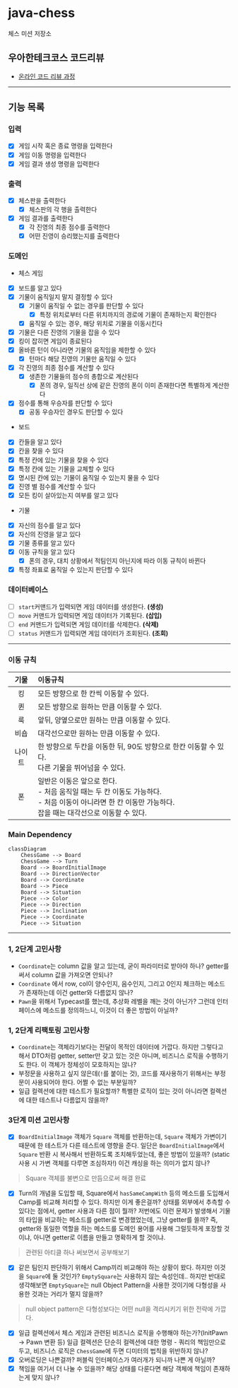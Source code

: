 # java-chess

체스 미션 저장소

## 우아한테크코스 코드리뷰

- [온라인 코드 리뷰 과정](https://github.com/woowacourse/woowacourse-docs/blob/master/maincourse/README.md)

---
## 기능 목록

### 입력
- [x] 게임 시작 혹은 종료 명령을 입력한다
- [x] 게임 이동 명령을 입력한다
- [x] 게임 결과 생성 명령을 입력한다

### 출력
- [x] 체스판을 출력한다
  - [x] 체스판의 각 행을 출력한다
- [x] 게임 결과를 출력한다
  - [x] 각 진영의 최종 점수를 출력한다
  - [x] 어떤 진영이 승리했는지를 출력한다

### 도메인

- 체스 게임
- [x] 보드를 알고 있다
- [x] 기물이 움직일지 말지 결정할 수 있다
  - [x] 기물이 움직일 수 없는 경우를 판단할 수 있다
    - [x] 특정 위치로부터 다른 위치까지의 경로에 기물이 존재하는지 확인한다
  - [x] 움직일 수 있는 경우, 해당 위치로 기물을 이동시킨다
- [x] 기물은 다른 진영의 기물을 잡을 수 있다
- [x] 킹이 잡히면 게임이 종료된다
- [x] 올바른 턴이 아니라면 기물의 움직임을 제한할 수 있다
  - [x] 턴마다 해당 진영의 기물만 움직일 수 있다
- [x] 각 진영의 최종 점수를 계산할 수 있다
  - [x] 생존한 기물들의 점수의 총합으로 계산된다
    - [x] 폰의 경우, 일직선 상에 같은 진영의 폰이 이미 존재한다면 특별하게 계산한다
- [x] 점수를 통해 우승자를 판단할 수 있다
  - [x] 공동 우승자인 경우도 판단할 수 있다

 - 보드
- [x] 칸들을 알고 있다
- [x] 칸을 찾을 수 있다
- [x] 특정 칸에 있는 기물을 찾을 수 있다
- [x] 특정 칸에 있는 기물을 교체할 수 있다
- [x] 명시된 칸에 있는 기물이 움직일 수 있는지 물을 수 있다
- [x] 진영 별 점수를 계산할 수 있다
- [x] 모든 킹이 살아있는지 여부를 알고 있다

- 기물
- [x] 자신의 점수를 알고 있다
- [x] 자신의 진영을 알고 있다
- [x] 기물 종류를 알고 있다
- [x] 이동 규칙을 알고 있다
  - [x] 폰의 경우, 대치 상황에서 적팀인지 아닌지에 따라 이동 규칙이 바뀐다
- [x] 특정 좌표로 움직일 수 있는지 판단할 수 있다

### 데이터베이스 
- [ ] `start`커맨드가 입력되면 게임 데이터를 생성한다. **(생성)**
- [ ] `move` 커맨드가 입력되면 게임 데이터가 기록된다. **(삽입)**
- [ ] `end` 커맨드가 입력되면 게임 데이터를 삭제한다. **(삭제)**
- [ ] `status` 커맨드가 입력되면 게임 데이터가 조회된다. **(조회)**

---

### 이동 규칙
|  기물   | 이동규칙                                                                                |
|:-----:|:------------------------------------------------------------------------------------|
|킹| 모든 방향으로 한 칸씩 이동할 수 있다.                                                              |
|퀸| 모든 방향으로 원하는 만큼 이동할 수 있다.                                                            |
|룩| 앞뒤, 양옆으로만 원하는 만큼 이동할 수 있다.                                                          |
|비숍| 대각선으로만 원하는 만큼 이동할 수 있다.                                                             |
|나이트| 한 방향으로 두칸을 이동한 뒤, 90도 방향으로 한칸 이동할 수 있다.<br/>다른 기물을 뛰어넘을 수 있다.                       |
|폰| 일반은 이동은 앞으로 한다.<br/>- 처음 움직일 때는 두 칸 이동도 가능하다.<br/>- 처음 이동이 아니라면 한 칸 이동만 가능하다.<br/> 잡을 때는 대각선으로 이동할 수 있다. |

### Main Dependency

```mermaid
classDiagram
    ChessGame --> Board
    ChessGame --> Turn
    Board --> BoardInitialImage
    Board --> DirectionVector
    Board --> Coordinate
    Board --> Piece
    Board --> Situation
    Piece --> Color
    Piece --> Direction
    Piece --> Inclination
    Piece --> Coordinate
    Piece --> Situation
```


---
### 1, 2단계 고민사항
- `Coordinate`는 column 값을 알고 있는데, 굳이 파라미터로 받아야 하나? getter를 써서 column 값을 가져오면 안되나?
- `Coordinate` 에서 row, col이 양수인지, 음수인지, 그리고 0인지 체크하는 메소드가 존재하는데 이건 getter와 다름없지 않나?
- `Pawn`을 위해서 Typecast를 했는데, 추상화 레벨을 깨는 것이 아닌가? 그런데 인터페이스에 메소드를 정의하느니, 이것이 더 좋은 방법이 아닐까?

### 1, 2단계 리팩토링 고민사항
- `Coordinate`는 객체라기보다는 전달이 목적인 데이터에 가깝다. 하지만 그렇다고 해서 DTO처럼 getter, setter만 갖고 있는 것은 아니며,
  비즈니스 로직을 수행하기도 한다. 이 객체가 정체성이 모호하지는 않나?
- 부정문을 사용하고 싶지 않은데(`!`를 붙이는 것), 코드를 재사용하기 위해서는 부정문이 사용되어야 한다. 어쩔 수 없는 부분일까?
- 일급 컬렉션에 대한 테스트가 필요할까? 특별한 로직이 있는 것이 아니라면 컬렉션에 대한 테스트나 다름없지 않을까?

### 3단계 미션 고민사항
- [x] `BoardInitialImage` 객체가 `Square` 객체를 반환하는데, `Square` 객체가 가변이기 때문에 한 테스트가 다른 테스트에 영향을 준다.
  일단은 `BoardInitialImage`에서 `Square` 반환 시 복사해서 반환하도록 조치해두었는데, 좋은 방법이 있을까? (static 사용 시 가변 객체를 다루면 조심하자!)
  이건 캐싱을 하는 의미가 없지 않나?
> Square 객체를 불변으로 만듬으로써 해결 완료
- [x] Turn의 개념을 도입할 때, Square에서 `hasSameCampWith` 등의 메소드를 도입해서 Camp를 비교해 처리할 수 있다. 하지만 이게 좋은걸까? 상태를 외부에서
  추측할 수 있다는 점에서, getter 사용과 다른 점이 뭘까? 저번에도 이런 문제가 발생해서 기물의 타입을 비교하는 메소드를 getter로 변경했었는데, 그냥 getter를 쓸까?
  즉, getter와 동일한 역할을 하는 메소드를 도메인 용어를 사용해 그럴듯하게 포장할 것이냐, 아니면 getter로 이름을 만들고 명확하게 할 것이냐.
> 관련된 아티클 하나 써보면서 공부해보기
- [x] 같은 팀인지 판단하기 위해서 Camp끼리 비교해야 하는 상황이 왔다. 하지만 이것을 `Square`에 둘 것인가? `EmptySquare`는 사용하지 않는 속성인데.. 하지만 반대로
  생각해보면 `EmptySquare`는 null Object Pattern을 사용한 것이기에 다형성을 사용한 것과는 거리가 멀지 않을까?
> null object pattern은 다형성보다는 어떤 null을 격리시키기 위한 전략에 가깝다.
- [x] 일급 컬렉션에서 체스 게임과 관련된 비즈니스 로직을 수행해야 하는가?(InitPawn -> Pawn 변환 등)
  일급 컬렉션은 단순히 컬렉션에 대한 명령 - 쿼리의 책임만으로 두고, 비즈니스 로직은 `ChessGame`에 두면 디미터의 법칙을 위반하지 않나?
- [x] 오버로딩은 나쁜걸까? 퍼블릭 인터페이스가 여러개가 되니까 나쁜 게 아닐까?
- [x] 책임을 여기서 더 나눌 수 있을까? 해당 상태를 다룬다면 해당 객체에 책임이 존재하는게 맞지 않나?
